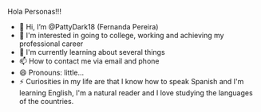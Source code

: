 Hola Personas!!!

- 👋 Hi, I’m @PattyDark18 (Fernanda Pereira)
- 👀 I'm interested in going to college, working and achieving my professional career
- 🌱 I'm currently learning about several things
- 📫 How to contact me via email and phone
- 😄 Pronouns: little...
- ⚡ Curiosities in my life are that I know how to speak Spanish and I'm learning English, I'm a natural reader and I love studying the languages ​​of the countries.

<!---
PattyDark18/PattyDark18 is a ✨ special ✨ repository because its `README.md` (this file) appears on your GitHub profile.
You can click the Preview link to take a look at your changes.
--->
